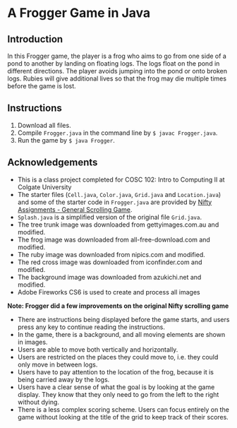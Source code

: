 # A Frogger Game in Java

## Introduction

In this Frogger game, the player is a frog who aims to go from one side of a pond to another by landing on floating logs. The logs float on the pond in different directions. The player avoids jumping into the pond or onto broken logs. Rubies will give additional lives so that the frog may die multiple times before the game is lost. 


## Instructions 

1. Download all files.
2. Compile `Frogger.java` in the command line by `$ javac Frogger.java`.
3. Run the game by `$ java Frogger`.


## Acknowledgements

- This is a class project completed for COSC 102: Intro to Computing II at Colgate University   
- The starter files (`Cell.java`, `Color.java`, `Grid.java` and `Location.java`) and some of the starter code in `Frogger.java` are provided by [Nifty Assignments - General Scrolling Game](http://nifty.stanford.edu/2011/feinberg-generic-scrolling-game/).
- `Splash.java` is a simplified version of the original file `Grid.java`. 
- The tree trunk image was downloaded from gettyimages.com.au and modified.
- The frog image was downloaded from all-free-download.com and modified.
- The ruby image was downloaded from nipics.com and modified.
- The red cross image was downloaded from iconfinder.com and modified.
- The background image was downloaded from azukichi.net and modified.
- Adobe Fireworks CS6 is used to create and process all images

**Note: Frogger did a few improvements on the original Nifty scrolling game**
- There are instructions being displayed before the game starts, and users press any key to continue reading the instructions. 
- In the game, there is a background, and all moving elements are shown in images.
- Users are able to move both vertically and horizontally.
- Users are restricted on the places they could move to, i.e. they could only move in between logs.
- Users have to pay attention to the location of the frog, because it is being carried away by the logs.
- Users have a clear sense of what the goal is by looking at the game display. They know that they only need to go from the left to the right without dying.
- There is a less complex scoring scheme. Users can focus entirely on the game without looking at the title of the grid to keep track of their scores. 

